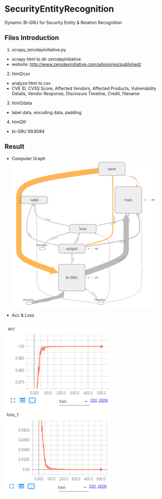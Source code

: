 # SecurityEntityRecognition

Dynamic Bi-GRU for Security Entity & Relation Recognition

## Files Introduction

1. scrapy_zerodayinitiative.py
  - scrapy html to dir zerodayinitiative
  - website: http://www.zerodayinitiative.com/advisories/published/
2. html2csv
  - analyze html to csv
  - CVE ID, CVSS Score, Affected Vendors, Affected Products, Vulnerability Details, Vendor Response, Disclosure Timeline, Credit, filename
3. html2data
  - label data, encoding data, padding
4. html2tf
  - bi-GRU 99.8584

## Result

- Computer Graph
![](./images/computer_graph.png)

- Acc & Loss

![](./images/acc.png)
![](./images/loss.png)